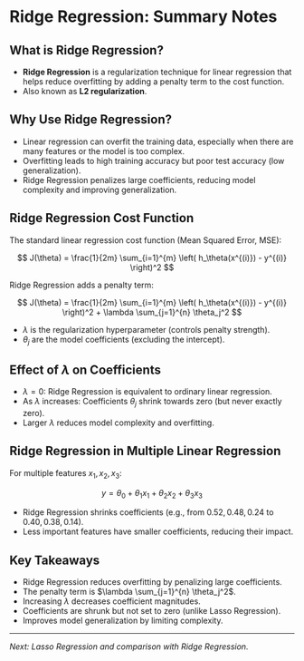 # Ridge Regression: Summary Notes

## What is Ridge Regression?
- **Ridge Regression** is a regularization technique for linear regression that helps reduce overfitting by adding a penalty term to the cost function.
- Also known as **L2 regularization**.

## Why Use Ridge Regression?
- Linear regression can overfit the training data, especially when there are many features or the model is too complex.
- Overfitting leads to high training accuracy but poor test accuracy (low generalization).
- Ridge Regression penalizes large coefficients, reducing model complexity and improving generalization.

## Ridge Regression Cost Function

The standard linear regression cost function (Mean Squared Error, MSE):

$$
J(\theta) = \frac{1}{2m} \sum_{i=1}^{m} \left( h_\theta(x^{(i)}) - y^{(i)} \right)^2
$$

Ridge Regression adds a penalty term:

$$
J(\theta) = \frac{1}{2m} \sum_{i=1}^{m} \left( h_\theta(x^{(i)}) - y^{(i)} \right)^2 + \lambda \sum_{j=1}^{n} \theta_j^2
$$

- $\lambda$ is the regularization hyperparameter (controls penalty strength).
- $\theta_j$ are the model coefficients (excluding the intercept).

## Effect of $\lambda$ on Coefficients

- $\lambda = 0$: Ridge Regression is equivalent to ordinary linear regression.
- As $\lambda$ increases: Coefficients $\theta_j$ shrink towards zero (but never exactly zero).
- Larger $\lambda$ reduces model complexity and overfitting.

## Ridge Regression in Multiple Linear Regression

For multiple features $x_1, x_2, x_3$:

$$
y = \theta_0 + \theta_1 x_1 + \theta_2 x_2 + \theta_3 x_3
$$

- Ridge Regression shrinks coefficients (e.g., from $0.52, 0.48, 0.24$ to $0.40, 0.38, 0.14$).
- Less important features have smaller coefficients, reducing their impact.

## Key Takeaways

- Ridge Regression reduces overfitting by penalizing large coefficients.
- The penalty term is $\lambda \sum_{j=1}^{n} \theta_j^2$.
- Increasing $\lambda$ decreases coefficient magnitudes.
- Coefficients are shrunk but not set to zero (unlike Lasso Regression).
- Improves model generalization by limiting complexity.

---

*Next: Lasso Regression and comparison with Ridge Regression.*